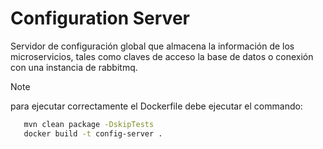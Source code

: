 # Configuration Server

Servidor de configuración global que almacena la información de los microservicios, tales como claves de acceso la base de datos o conexión con una instancia de rabbitmq.

> [!NOTE]
> para ejecutar correctamente el Dockerfile debe ejecutar el commando:
>
> ```sh
>    mvn clean package -DskipTests
>    docker build -t config-server .
>
> ```
